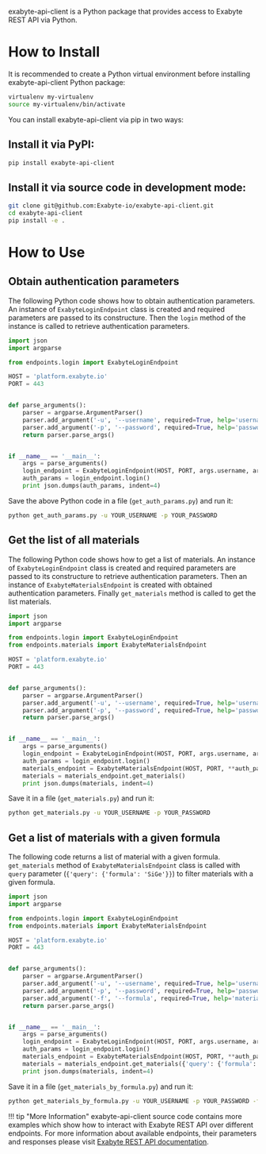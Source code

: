 <!-- by MM -->

exabyte-api-client is a Python package that provides access to Exabyte REST API via Python.

# How to Install

It is recommended to create a Python virtual environment before installing exabyte-api-client Python package:

```bash
virtualenv my-virtualenv
source my-virtualenv/bin/activate
```

You can install exabyte-api-client via pip in two ways:

## Install it via PyPI:

```bash
pip install exabyte-api-client
```

## Install it via source code in development mode:

```bash
git clone git@github.com:Exabyte-io/exabyte-api-client.git
cd exabyte-api-client
pip install -e .
```

# How to Use

## Obtain authentication parameters

The following Python code shows how to obtain authentication parameters. An instance of `ExabyteLoginEndpoint` class is created and required parameters are passed to its constructure. Then the `login` method of the instance is called to retrieve authentication parameters.

```python
import json
import argparse

from endpoints.login import ExabyteLoginEndpoint

HOST = 'platform.exabyte.io'
PORT = 443


def parse_arguments():
    parser = argparse.ArgumentParser()
    parser.add_argument('-u', '--username', required=True, help='username')
    parser.add_argument('-p', '--password', required=True, help='password')
    return parser.parse_args()


if __name__ == '__main__':
    args = parse_arguments()
    login_endpoint = ExabyteLoginEndpoint(HOST, PORT, args.username, args.password)
    auth_params = login_endpoint.login()
    print json.dumps(auth_params, indent=4)
```

Save the above Python code in a file (`get_auth_params.py`) and run it:

```bash
python get_auth_params.py -u YOUR_USERNAME -p YOUR_PASSWORD
```

## Get the list of all materials

The following Python code shows how to get a list of materials. An instance of `ExabyteLoginEndpoint` class is created and required parameters are passed to its constructure to retrieve authentication parameters. Then an instance of `ExabyteMaterialsEndpoint` is created with obtained authentication parameters. Finally `get_materials` method is called to get the list materials.

```python
import json
import argparse

from endpoints.login import ExabyteLoginEndpoint
from endpoints.materials import ExabyteMaterialsEndpoint

HOST = 'platform.exabyte.io'
PORT = 443


def parse_arguments():
    parser = argparse.ArgumentParser()
    parser.add_argument('-u', '--username', required=True, help='username')
    parser.add_argument('-p', '--password', required=True, help='password')
    return parser.parse_args()


if __name__ == '__main__':
    args = parse_arguments()
    login_endpoint = ExabyteLoginEndpoint(HOST, PORT, args.username, args.password)
    auth_params = login_endpoint.login()
    materials_endpoint = ExabyteMaterialsEndpoint(HOST, PORT, **auth_params)
    materials = materials_endpoint.get_materials()
    print json.dumps(materials, indent=4)
```

Save it in a file (`get_materials.py`) and run it:

```bash
python get_materials.py -u YOUR_USERNAME -p YOUR_PASSWORD
```

## Get a list of materials with a given formula

The following code returns a list of material with a given formula. `get_materials` method of `ExabyteMaterialsEndpoint` class is called with `query` parameter (`{'query': {'formula': 'SiGe'}}`) to filter materials with a given formula.

```python
import json
import argparse

from endpoints.login import ExabyteLoginEndpoint
from endpoints.materials import ExabyteMaterialsEndpoint

HOST = 'platform.exabyte.io'
PORT = 443


def parse_arguments():
    parser = argparse.ArgumentParser()
    parser.add_argument('-u', '--username', required=True, help='username')
    parser.add_argument('-p', '--password', required=True, help='password')
    parser.add_argument('-f', '--formula', required=True, help='material formula')
    return parser.parse_args()


if __name__ == '__main__':
    args = parse_arguments()
    login_endpoint = ExabyteLoginEndpoint(HOST, PORT, args.username, args.password)
    auth_params = login_endpoint.login()
    materials_endpoint = ExabyteMaterialsEndpoint(HOST, PORT, **auth_params)
    materials = materials_endpoint.get_materials({'query': {'formula': args.formula}})
    print json.dumps(materials, indent=4)
```

Save it in a file (`get_materials_by_formula.py`) and run it:

```bash
python get_materials_by_formula.py -u YOUR_USERNAME -p YOUR_PASSWORD -f SiGe
```

!!! tip "More Information"
    exabyte-api-client source code contains more examples which show how to interact with Exabyte REST API over different endpoints. For more information about available endpoints, their parameters and responses please visit [Exabyte REST API documentation](query-structure).
